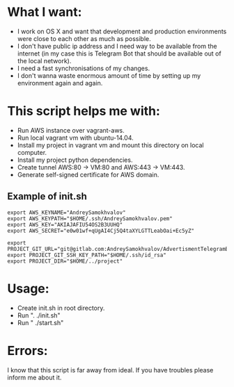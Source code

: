 # What I want:
* I work on OS X and want that  development and production environments were close to each other as much as possible.
* I don't have public ip address and I need way to be available from the internet (in my case this is Telegram Bot that should be available out of the local network).
* I need a fast synchronisations of my changes.
* I don't wanna waste enormous amount of time by setting up my environment again and again.

# This script helps me with:
* Run AWS instance over vagrant-aws.
* Run local vagrant vm with ubuntu-14.04.
* Install my project in vagrant vm and mount this directory on local computer.
* Install my project python dependencies.
* Create tunnel AWS:80 -> VM:80 and AWS:443 -> VM:443.
* Generate self-signed certificate for AWS domain.


## Example of init.sh
```
export AWS_KEYNAME="AndreySamokhvalov"
export AWS_KEYPATH="$HOME/.ssh/AndreySamokhvalov.pem"
export AWS_KEY="AKIAJAFIU54OS2B3UUHQ"
export AWS_SECRET="e0w01wf+qUgAI4Cj5Q4taXYLGTTLeabOai+Ec5yZ"

export PROJECT_GIT_URL="git@gitlab.com:AndreySamokhvalov/AdvertismentTelegramBot.git"
export PROJECT_GIT_SSH_KEY_PATH="$HOME/.ssh/id_rsa"
export PROJECT_DIR="$HOME/../project"
```

# Usage:
* Create init.sh in root directory.
* Run ". ./init.sh"
* Run " ./start.sh"

# Errors:
I know that this script is far away from ideal. If you have troubles please inform me about it.
